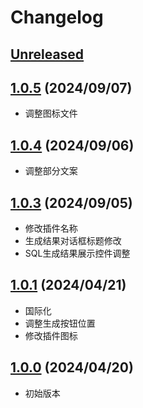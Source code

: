 # Changelog

## [Unreleased]()

## [1.0.5]() (2024/09/07)

- 调整图标文件

## [1.0.4]() (2024/09/06)

- 调整部分文案

## [1.0.3]() (2024/09/05)

- 修改插件名称
- 生成结果对话框标题修改
- SQL生成结果展示控件调整

## [1.0.1]() (2024/04/21)

- 国际化
- 调整生成按钮位置
- 修改插件图标

## [1.0.0]() (2024/04/20)

- 初始版本